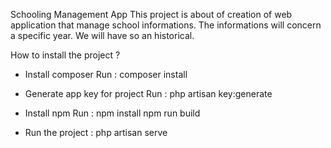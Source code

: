 Schooling Management App
This project is about of creation of web application that manage school informations.
The informations will concern a specific year. We will have so an historical.

How to install the project ?
- Install composer
Run : composer install

- Generate app key for project
Run : php artisan key:generate

- Install npm
Run : npm install
npm run build

- Run the project : php artisan serve